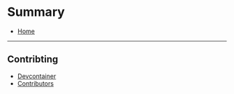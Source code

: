 # Summary

- [Home](../README.md)


-----------

## Contribting

- [Devcontainer](devcontainer.md)
- [Contributors](misc/contributors.md)
